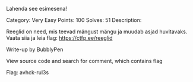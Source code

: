 Lahenda see esimesena!

Category: Very Easy Points: 100 Solves: 51 Description:

Reeglid on need, mis teevad mängust mängu ja muudab asjad huvitavaks. Vaata siia ja leia flag: https://ctfp.ee/reeglid

Write-up
by BubblyPen

View source code and search for comment, which contains flag

Flag: avhck-rul3s
